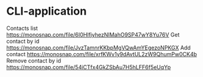 # CLI-application

Contacts list https://monosnap.com/file/6I0HlfjyhezNIMahO9SP47wY8Yu76V
Get contact by id https://monosnap.com/file/JvzTamnrKKbpMgVQwAmYEgezoNPKGX
Add contact https://monosnap.com/file/xrfKWv1y9dAvtUL2zW9QhumPw0CK4b
Remove contact by id https://monosnap.com/file/54iCTfx4GkZSbAu7H5hLFF6f5eUqYp
